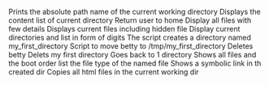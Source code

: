 Prints the absolute path name of the current working directory
Displays the content list of current directory
Return user to home
Display all files with few details
Displays current files including hidden file
Display current directories and list in form of digits
The script creates a directory named my_first_directory
Script to move betty to /tmp/my_first_directory
Deletes betty
Delets my first directory 
Goes back to 1 directory
Shows all files and the boot order
list the file type of the named file
Shows a symbolic link in th created dir
Copies all html files in the current working dir
